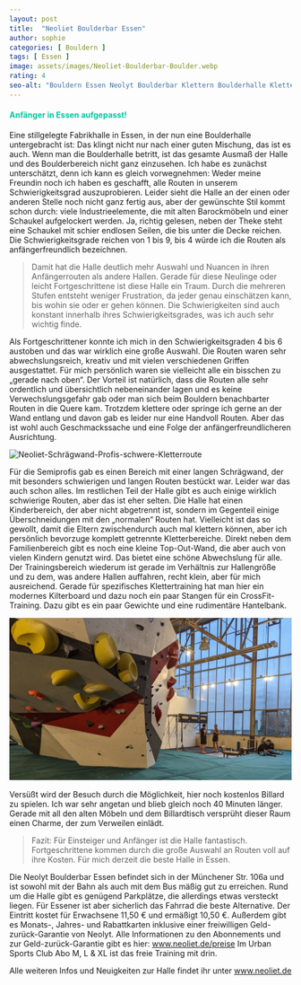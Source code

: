 ```yaml
---
layout: post
title:  "Neoliet Boulderbar Essen"
author: sophie
categories: [ Bouldern ]
tags: [ Essen ]
image: assets/images/Neoliet-Boulderbar-Boulder.webp
rating: 4
seo-alt: "Bouldern Essen Neolyt Boulderbar Klettern Boulderhalle Kletterhalle Anfänger Anfängerfreundlich"
---
```


#### <span style="color:#00c5a1">Anfänger in Essen aufgepasst!</span>
Eine stillgelegte Fabrikhalle in Essen, in der nun eine Boulderhalle untergebracht ist: Das klingt nicht nur nach einer guten Mischung, das ist es auch. Wenn man die Boulderhalle betritt, ist das gesamte Ausmaß der Halle und des Boulderbereich nicht ganz einzusehen. Ich habe es zunächst unterschätzt, denn ich kann es gleich vorwegnehmen: Weder meine Freundin noch ich haben es geschafft, alle Routen in unserem Schwierigkeitsgrad auszuprobieren. Leider sieht die Halle an der einen oder anderen Stelle noch nicht ganz fertig aus, aber der gewünschte Stil kommt schon durch: viele Industrieelemente, die mit alten Barockmöbeln und einer Schaukel aufgelockert werden. Ja, richtig gelesen, neben der Theke steht eine Schaukel mit schier endlosen Seilen, die bis unter die Decke reichen.
 Die Schwierigkeitsgrade reichen von 1 bis 9, bis 4 würde ich die Routen als anfängerfreundlich bezeichnen.
 
 >Damit hat die Halle deutlich mehr Auswahl und Nuancen in ihren Anfängerrouten als andere Hallen. Gerade für diese Neulinge oder leicht Fortgeschrittene ist diese Halle ein Traum. Durch die mehreren Stufen entsteht weniger Frustration, da jeder genau einschätzen kann, bis wohin sie oder er gehen können. Die Schwierigkeiten sind auch konstant innerhalb ihres Schwierigkeitsgrades, was ich auch sehr wichtig finde. 

 Als Fortgeschrittener konnte ich mich in den Schwierigkeitsgraden 4 bis 6 austoben und das war wirklich eine große Auswahl. Die Routen waren sehr abwechslungsreich, kreativ und mit vielen verschiedenen Griffen ausgestattet. Für mich persönlich waren sie vielleicht alle ein bisschen zu „gerade nach oben“. Der Vorteil ist natürlich, dass die Routen alle sehr ordentlich und übersichtlich nebeneinander lagen und es keine Verwechslungsgefahr gab oder man sich beim Bouldern benachbarter Routen in die Quere kam. Trotzdem klettere oder springe ich gerne an der Wand entlang und davon gab es leider nur eine Handvoll Routen. Aber das ist wohl auch Geschmackssache und eine Folge der anfängerfreundlicheren Ausrichtung.

<img src="/assets/images/einbinden/neoliet-schrägwand-profis.webp" alt="Neoliet-Schrägwand-Profis-schwere-Kletterroute" title="Neoliet Schrägwand für Profis schwere Kletterroute"/>

Für die Semiprofis gab es einen Bereich mit einer langen Schrägwand, der mit besonders schwierigen und langen Routen bestückt war. Leider war das auch schon alles. Im restlichen Teil der Halle gibt es auch einige wirklich schwierige Routen, aber das ist eher selten.
Die Halle hat einen Kinderbereich, der aber nicht abgetrennt ist, sondern im Gegenteil einige Überschneidungen mit den „normalen“ Routen hat. Vielleicht ist das so gewollt, damit die Eltern zwischendurch auch mal klettern können, aber ich persönlich bevorzuge komplett getrennte Kletterbereiche. Direkt neben dem Familienbereich gibt es noch eine kleine Top-Out-Wand, die aber auch von vielen Kindern genutzt wird. Das bietet eine schöne Abwechslung für alle. 
Der Trainingsbereich wiederum ist gerade im Verhältnis zur Hallengröße und zu dem, was andere Hallen auffahren, recht klein, aber für mich ausreichend. Gerade für spezifisches Klettertraining hat man hier ein modernes Kilterboard und dazu noch ein paar Stangen für ein CrossFit-Training. Dazu gibt es ein paar Gewichte und eine rudimentäre Hantelbank. 

<img src="/assets/images/einbinden/neoliet-trainingsbereich-boulderhalle.webp" alt="Neoliet-Trainingsbereich-Boulderhalle-Trainingswand" title="Neoliet Trainingsbereich Boulderhalle Trainingswand"/>

Versüßt wird der Besuch durch die Möglichkeit, hier noch kostenlos Billard zu spielen. Ich war sehr angetan und blieb gleich noch 40 Minuten länger. Gerade mit all den alten Möbeln und dem Billardtisch versprüht dieser Raum einen Charme, der zum Verweilen einlädt.


> Fazit: Für Einsteiger und Anfänger ist die Halle fantastisch. Fortgeschrittene kommen durch die große Auswahl an Routen voll auf ihre Kosten. Für mich derzeit die beste Halle in Essen.


Die Neolyt Boulderbar Essen befindet sich in der Münchener Str. 106a und ist sowohl mit der Bahn als auch mit dem Bus mäßig gut zu erreichen. Rund um die Halle gibt es genügend Parkplätze, die allerdings etwas versteckt liegen. Für Essener ist aber sicherlich das Fahrrad die beste Alternative. Der Eintritt kostet für Erwachsene 11,50 € und ermäßigt 10,50 €. Außerdem gibt es Monats-, Jahres- und Rabattkarten inklusive einer freiwilligen Geld-zurück-Garantie von Neolyt. Alle Informationen zu den Abonnements und zur Geld-zurück-Garantie gibt es hier: <a href="https://www.neoliet.de/boulderbar-essen/#infoboulderbar" target="_blank">www.neoliet.de/preise</a>
Im Urban Sports Club Abo M, L & XL ist das freie Training mit drin.


Alle weiteren Infos und Neuigkeiten zur Halle findet ihr unter <a href="https://www.neoliet.de/boulderbar-essen/" target="_blank">www.neoliet.de</a>

